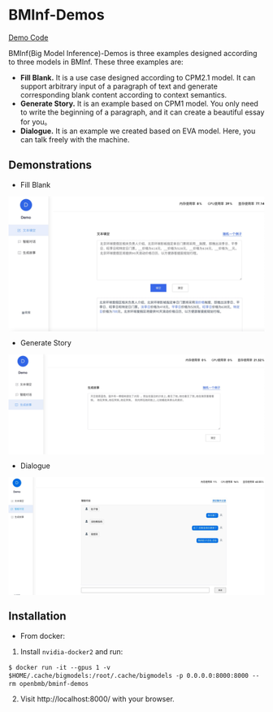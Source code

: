 # BMInf-Demos

[Demo Code](https://github.com/OpenBMB/BMInf-demos)

BMInf(Big Model Inference)-Demos is three examples designed according to three models in BMInf. These three examples are:
+ **Fill Blank.** It is a use case designed according to CPM2.1 model. It can support arbitrary input of a paragraph of text and generate corresponding blank content according to context semantics.
+ **Generate Story.** It is an example based on CPM1 model. You only need to write the beginning of a paragraph, and it can create a beautiful essay for you。
+ **Dialogue.** It is an example we created based on EVA model. Here, you can talk freely with the machine.


## Demonstrations
+ Fill Blank 
<div  align="center">    
<img src="./demo1.jpg" align=center />
</div>


+ Generate Story

<div  align="center">    
<img src="./demo2.jpg" align=center />
</div>

+ Dialogue
<div  align="center">    
<img src="./demo3.jpg" align=center />
</div>

## Installation

+ From docker: 
1. Install `nvidia-docker2` and run:

```console
$ docker run -it --gpus 1 -v $HOME/.cache/bigmodels:/root/.cache/bigmodels -p 0.0.0.0:8000:8000 --rm openbmb/bminf-demos
```

2. Visit http://localhost:8000/ with your browser.
